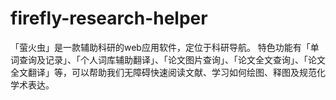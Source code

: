 # firefly-research-helper
「萤火虫」是一款辅助科研的web应用软件，定位于科研导航。  特色功能有「单词查询及记录」、「个人词库辅助翻译」、「论文图片查询」、「论文全文查询」、「论文全文翻译」等，可以帮助我们无障碍快速阅读文献、学习如何绘图、释图及规范化学术表达。
